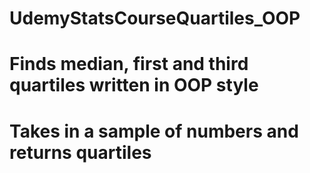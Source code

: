 # UdemyStatsCourseQuartiles_OOP
# Finds median, first and third quartiles written in OOP style
# Takes in a sample of numbers and returns quartiles 
